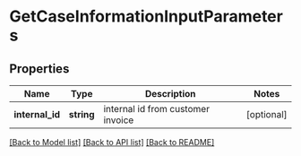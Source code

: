 # GetCaseInformationInputParameters

## Properties
Name | Type | Description | Notes
------------ | ------------- | ------------- | -------------
**internal_id** | **string** | internal id from customer invoice | [optional] 

[[Back to Model list]](../../README.md#documentation-for-models) [[Back to API list]](../../README.md#documentation-for-api-endpoints) [[Back to README]](../../README.md)


